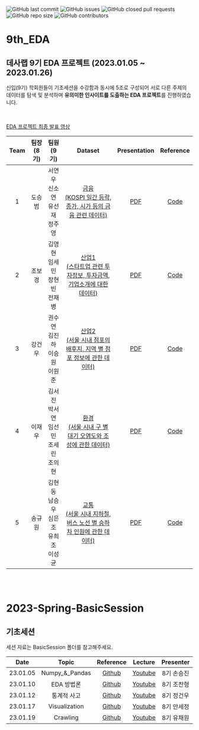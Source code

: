 ![GitHub last commit](https://img.shields.io/github/last-commit/DataScience-Lab-Yonsei/9th_EDA?color=red)
![GitHub issues](https://img.shields.io/github/issues/DataScience-Lab-Yonsei/9th_EDA)
![GitHub closed pull requests](https://img.shields.io/github/issues-pr-closed-raw/DataScience-Lab-Yonsei/9th_EDA)
![GitHub repo size](https://img.shields.io/github/repo-size/DataScience-Lab-Yonsei/9th_EDA)
![GitHub contributors](https://img.shields.io/github/contributors/DataScience-Lab-Yonsei/9th_EDA?color=purple)



# 9th_EDA
## 데사랩 9기 EDA 프로젝트 (2023.01.05 ~ 2023.01.26)
신입(9기) 학회원들이 기초세션을 수강함과 동시에 5조로 구성되어 서로 다른 주제의 데이터를 탐색 및 분석하며 <strong>유의미한 인사이트를 도출하는 EDA 프로젝트</strong>를 진행하였습니다.

<br>



[EDA 프로젝트 최종 발표 영상](url)

|Team|팀장(8기)|팀원(9기)|Dataset|Presentation|Reference|
|:---:|:---:|:---:|:---:|:---:|:---:|
|1|도승범|서연우<br>신소연<br>유선재<br>정주영|[금융<br>(KOSPI 일간 등락, 종가, 시가 등의 금융 관련 데이터)](https://github.com/DataScience-Lab-Yonsei/9th_EDA/blob/main/1%E1%84%8C%E1%85%A9/Dataset)|[PDF](pdf)|[Code](code)|
|2|조보경|김영현<br>임세민<br>장현빈<br>전재병|[산업1<br>(스타트업 관련 투자정보, 투자금액, 기업소개에 대한 데이터)](data)|[PDF](pdf)|[Code](code)|
|3|강건우|권수연<br>김진하<br>이승원<br>이원준|[산업2<br>(서울 시내 점포의 배후지, 지역 별 점포 정보에 관한 데이터)](https://github.com/DataScience-Lab-Yonsei/9th_EDA/tree/main/3%E1%84%8C%E1%85%A9/Dataset)|[PDF](pdf)|[Code](code)|
|4|이재우|김서진<br>박서연<br>임선민<br>조세린<br>조의현|[환경<br>(서울 시내 구 별 대기 오염도와 조성에 관한 데이터)](https://github.com/DataScience-Lab-Yonsei/9th_EDA/tree/main/4%E1%84%8C%E1%85%A9/Dataset)|[PDF](pdf)|[Code](code)|
|5|송규원|김현동<br>남승우<br>심은조<br>유희조<br>이성균|[교통<br>(서울 시내 지하철, 버스 노선 별 승하차 인원에 관한 데이터)](https://github.com/DataScience-Lab-Yonsei/9th_EDA/tree/main/5%E1%84%8C%E1%85%A9/Dataset)|[PDF](pdf)|[Code](code)|

<br></br>


 
# 2023-Spring-BasicSession
## 기초세션
세션 자료는 BasicSession 폴더를 참고해주세요.

|Date|Topic|Reference|Lecture|Presenter|
|:---:|:---:|:---:|:---:|:---:|
|23.01.05|Numpy_&_Pandas|[Github](https://github.com/DataScience-Lab-Yonsei/9th_EDA/tree/main/BasicSession/%5B0105%5D_Numpy_%26_Pandas)|[Youtube](url)|8기 손승진|
|23.01.10|EDA 방법론|[Github](https://github.com/DataScience-Lab-Yonsei/9th_EDA/tree/main/BasicSession/%5B0110%5D_EDA_%E1%84%87%E1%85%A1%E1%86%BC%E1%84%87%E1%85%A5%E1%86%B8%E1%84%85%E1%85%A9%E1%86%AB)|[Youtube](https://youtu.be/XnxzPkZA3xQ)|8기 조찬형|
|23.01.12|통계적 사고|[Github](https://github.com/DataScience-Lab-Yonsei/9th_EDA/tree/main/BasicSession/%5B0112%5D_%E1%84%90%E1%85%A9%E1%86%BC%E1%84%80%E1%85%A8%E1%84%8C%E1%85%A5%E1%86%A8%E1%84%89%E1%85%A1%E1%84%80%E1%85%A9)|[Youtube](https://youtu.be/Rp9YWSLpj9I)|8기 정건우|
|23.01.17|Visualization|[Github](https://github.com/DataScience-Lab-Yonsei/9th_EDA/tree/main/BasicSession/%5B0117%5D_Visualization)|[Youtube](https://youtu.be/B5PXbgRS4Rs)|8기 안세정|
|23.01.19|Crawling|[Github](https://github.com/DataScience-Lab-Yonsei/9th_EDA/tree/main/BasicSession/%5B0119%5D_Crawling)|[Youtube](https://youtu.be/c2ie24BnepM)|8기 유채원|
